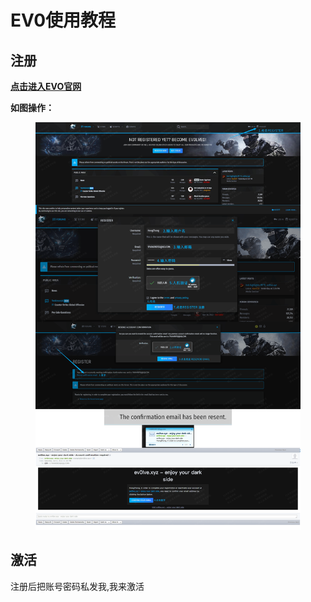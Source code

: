 # EV0使用教程

## 注册

****[**点击进入EVO官网**](https://ev0lve.xyz/)****

**如图操作：**

<figure><img src="../../../.gitbook/assets/image (18).png" alt=""><figcaption></figcaption></figure>

## 激活

注册后把账号密码私发我,我来激活
